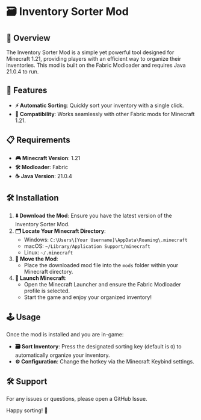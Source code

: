 # 🗃️ Inventory Sorter Mod

## 📝 Overview
The Inventory Sorter Mod is a simple yet powerful tool designed for Minecraft 1.21, providing players with an efficient way to organize their inventories. This mod is built on the Fabric Modloader and requires Java 21.0.4 to run.

## 🌟 Features
- **⚡ Automatic Sorting**: Quickly sort your inventory with a single click.
- **🔄 Compatibility**: Works seamlessly with other Fabric mods for Minecraft 1.21.

## 📋 Requirements
- **🎮 Minecraft Version**: 1.21
- **🛠️ Modloader**: Fabric
- **☕ Java Version**: 21.0.4

## 🛠️ Installation

1. **⬇️ Download the Mod**: Ensure you have the latest version of the Inventory Sorter Mod.
2. **🗂️ Locate Your Minecraft Directory**:
   - Windows: `C:\Users\[Your Username]\AppData\Roaming\.minecraft`
   - macOS: `~/Library/Application Support/minecraft`
   - Linux: `~/.minecraft`
3. **📁 Move the Mod**:
   - Place the downloaded mod file into the `mods` folder within your Minecraft directory.
4. **🚀 Launch Minecraft**:
   - Open the Minecraft Launcher and ensure the Fabric Modloader profile is selected.
   - Start the game and enjoy your organized inventory!

## 🕹️ Usage
Once the mod is installed and you are in-game:
- **🗃️ Sort Inventory**: Press the designated sorting key (default is `O`) to automatically organize your inventory.
- **⚙️ Configuration**: Change the hotkey via the Minecraft Keybind settings.

## 🛠️ Support
For any issues or questions, please open a GitHub Issue.

Happy sorting! 🎉
